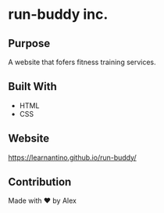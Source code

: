 # run-buddy inc.

## Purpose
A website that fofers fitness training services.

## Built With
* HTML
* CSS

## Website
https://learnantino.github.io/run-buddy/

## Contribution
Made with ❤️ by Alex
